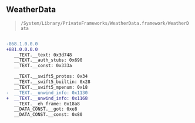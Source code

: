 ## WeatherData

> `/System/Library/PrivateFrameworks/WeatherData.framework/WeatherData`

```diff

-868.1.0.0.0
+881.0.0.0.0
   __TEXT.__text: 0x3d748
   __TEXT.__auth_stubs: 0x690
   __TEXT.__const: 0x333a

   __TEXT.__swift5_protos: 0x34
   __TEXT.__swift5_builtin: 0x28
   __TEXT.__swift5_mpenum: 0x18
-  __TEXT.__unwind_info: 0x1130
+  __TEXT.__unwind_info: 0x1168
   __TEXT.__eh_frame: 0x18a8
   __DATA_CONST.__got: 0xe8
   __DATA_CONST.__const: 0x80

```
